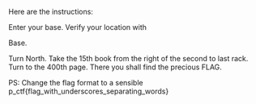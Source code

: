 Here are the instructions:

Enter your base. Verify your location with

Base.

Turn North. Take the 15th book from the right of the second to last rack. Turn to the 400th page. There you shall find the precious FLAG.

PS: Change the flag format to a sensible p_ctf{flag_with_underscores_separating_words}

